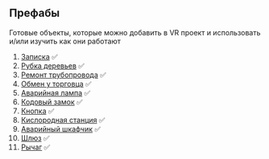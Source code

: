 ## Префабы

Готовые объекты, которые можно добавить в VR проект и использовать и/или изучить как они работают

1. [Записка](Note) :white_check_mark:
2. [Рубка деревьев](CuttingDownTrees) :white_check_mark:
3. [Ремонт трубопровода](RepairPipe) :white_check_mark:
4. [Обмен у торговца](Trade) :white_check_mark:
5. [Аварийная лампа](EmergencyLamp) :white_check_mark:
6. [Кодовый замок](CodeLock) :white_check_mark:
7. [Кнопка](Button) :white_check_mark:
8. [Кислородная станция](OxygenStation) :white_check_mark:
9. [Аварийный шкафчик](EmergencyLocker) :white_check_mark:
10. [Шлюз](Gateway) :white_check_mark:
11. [Рычаг](Lever) :white_check_mark:
